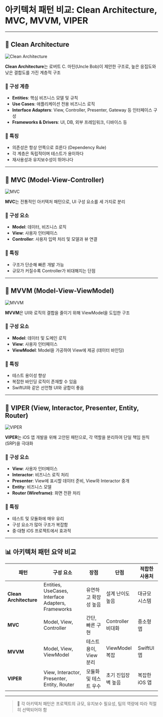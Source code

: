 # 아키텍처 패턴 비교: Clean Architecture, MVC, MVVM, VIPER

---

## 🧱 Clean Architecture

![Clean Architecture](https://tse2.mm.bing.net/th?id=OIP.7Ug5z2wSNV8IVZhaGNm5agHaHa&pid=Api)

**Clean Architecture**는 로버트 C. 마틴(Uncle Bob)이 제안한 구조로, 높은 응집도와 낮은 결합도를 가진 계층적 구조

### 🔹 구성 계층
- **Entities**: 핵심 비즈니스 모델 및 규칙
- **Use Cases**: 애플리케이션 전용 비즈니스 로직
- **Interface Adapters**: View, Controller, Presenter, Gateway 등 인터페이스 구성
- **Frameworks & Drivers**: UI, DB, 외부 프레임워크, 디바이스 등

### 🔹 특징
- 의존성은 항상 안쪽으로 흐른다 (Dependency Rule)
- 각 계층은 독립적이며 테스트가 용이하다
- 재사용성과 유지보수성이 뛰어나다

---

## 🧩 MVC (Model-View-Controller)

![MVC](https://tse4.mm.bing.net/th/id/OIP.qEvcN0R2prLvqG4nXoXUzwHaE9?cb=iwc1&pid=Api)

**MVC**는 전통적인 아키텍처 패턴으로, UI 구성 요소를 세 가지로 분리

### 🔹 구성 요소
- **Model**: 데이터, 비즈니스 로직
- **View**: 사용자 인터페이스
- **Controller**: 사용자 입력 처리 및 모델과 뷰 연결

### 🔹 특징
- 구조가 단순해 빠른 개발 가능
- 규모가 커질수록 Controller가 비대해지는 단점

---

## 🧠 MVVM (Model-View-ViewModel)

![MVVM](https://tse1.mm.bing.net/th?id=OIP.Svrf0AtDditnayXEALZtBwHaEp&cb=iwp1&pid=Api)

**MVVM**은 UI와 로직의 결합을 줄이기 위해 ViewModel을 도입한 구조

### 🔹 구성 요소
- **Model**: 데이터 및 도메인 로직
- **View**: 사용자 인터페이스
- **ViewModel**: Model을 가공하여 View에 제공 (데이터 바인딩)

### 🔹 특징
- 테스트 용이성 향상
- 복잡한 바인딩 로직이 존재할 수 있음
- SwiftUI와 같은 선언형 UI와 궁합이 좋음

---

## 🔄 VIPER (View, Interactor, Presenter, Entity, Router)

![VIPER](https://tse3.mm.bing.net/th/id/OIP.KP1-pcdSZiZ3GG4nxnTlkgHaEQ?pid=Api)

**VIPER**는 iOS 앱 개발을 위해 고안된 패턴으로, 각 역할을 분리하여 단일 책임 원칙(SRP)을 극대화

### 🔹 구성 요소
- **View**: 사용자 인터페이스
- **Interactor**: 비즈니스 로직 처리
- **Presenter**: View에 표시할 데이터 준비, View와 Interactor 중개
- **Entity**: 비즈니스 모델
- **Router (Wireframe)**: 화면 전환 처리

### 🔹 특징
- 테스트 및 모듈화에 매우 유리
- 구성 요소가 많아 구조가 복잡함
- 중·대형 iOS 프로젝트에서 효과적

---

## 📊 아키텍처 패턴 요약 비교

| 패턴 | 구성 요소 | 장점 | 단점 | 적합한 사용처 |
|------|-----------|------|------|----------------|
| **Clean Architecture** | Entities, UseCases, Interface Adapters, Frameworks | 유연하고 확장성 높음 | 설계 난이도 높음 | 대규모 시스템 |
| **MVC** | Model, View, Controller | 간단, 빠른 구현 | Controller 비대화 | 중소형 앱 |
| **MVVM** | Model, View, ViewModel | 테스트 용이, View 분리 | ViewModel 복잡 | SwiftUI 앱 |
| **VIPER** | View, Interactor, Presenter, Entity, Router | 모듈화 및 테스트 우수 | 초기 진입장벽 높음 | 복잡한 iOS 앱 |

---

> 📌 각 아키텍처 패턴은 프로젝트의 규모, 유지보수 필요성, 팀의 역량에 따라 적절히 선택되어야 함

